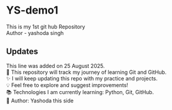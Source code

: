 # YS-demo1
This is my 1st git hub Repository
<br/>
Author - yashoda singh
## Updates
This line was added on 25 August 2025.
<br>
📌 This repository will track my journey of learning Git and GitHub.
<br>
✨ I will keep updating this repo with my practice and projects.
<br>
💡 Feel free to explore and suggest improvements!
<br>
📚 Technologies I am currently learning: Python, Git, GitHub.
<br>
🙌 Author: Yashoda this side 
